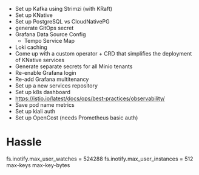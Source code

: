 - Set up Kafka using Strimzi (with KRaft)
- Set up KNative
- Set up PostgreSQL vs CloudNativePG
- generate GitOps secret
- Grafana Data Source Config
  - Tempo Service Map
- Loki caching
- Come up with a custom operator + CRD that simplifies the deployment of KNative services
- Generate separate secrets for all Minio tenants
- Re-enable Grafana login
- Re-add Grafana multitenancy
- Set up a new services repository
- Set up k8s dashboard
- https://istio.io/latest/docs/ops/best-practices/observability/
- Save pod name metrics
- Set up kiali auth
- Set up OpenCost (needs Prometheus basic auth)

# Hassle

fs.inotify.max_user_watches = 524288
fs.inotify.max_user_instances = 512
max-keys
max-key-bytes
